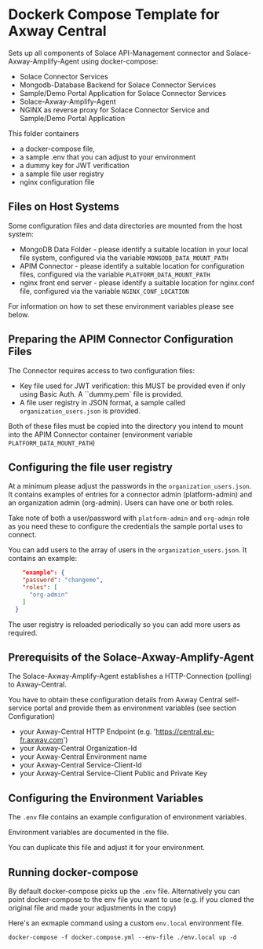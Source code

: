 # Dockerk Compose Template for Axway Central 

Sets up all components of Solace API-Management connector and Solace-Axway-Amplify-Agent using docker-compose:

* Solace Connector Services
* Mongodb-Database Backend for Solace Connector Services
* Sample/Demo Portal Application for Solace Connector Services
* Solace-Axway-Amplify-Agent 
* NGINX as reverse proxy for Solace Connector Service and Sample/Demo Portal Application

This folder containers
* a docker-compose file, 
* a sample .env that you can adjust to your environment
* a dummy key for JWT verification
* a sample file user registry
* nginx configuration file

## Files on Host Systems

Some configuration files and data directories are mounted from the host system:

* MongoDB Data Folder - please identify a suitable location in your local file system, configured via the variable `MONGODB_DATA_MOUNT_PATH`
* APIM Connector - please identify a suitable location for configuration files, configured via the variable `PLATFORM_DATA_MOUNT_PATH`
* nginx front end server - please identify a suitable location for nginx.conf file, configured via the variable `NGINX_CONF_LOCATION`

For information on how to set these environment variables please see below.


## Preparing the APIM Connector Configuration Files

The Connector requires access to two configuration files:
* Key file used for JWT verification: this MUST be provided even if only using Basic Auth. A ``dummy.pem` file is provided.
* A file user registry in JSON format, a sample called `organization_users.json` is provided. 

Both of these files must be copied into the directory you intend to mount into the APIM Connector container (environment variable `PLATFORM_DATA_MOUNT_PATH`)

## Configuring the file user registry

At a minimum please adjust the passwords in the `organization_users.json`. It contains examples of entries for a connector admin (platform-admin) and an organization admin (org-admin).
Users can have one or both roles.

Take note of both a user/password with `platform-admin` and `org-admin` role as you need these to configure the credentials the sample portal uses to connect.

You can add users to the array of users in the `organization_users.json`. It contains an example:

```json
	"example": {
    "password": "changeme",
    "roles": [
      "org-admin"
    ]
  }

```

The user registry is reloaded periodically so you can add more users as required.

## Prerequisits of the Solace-Axway-Amplify-Agent

The Solace-Axway-Amplify-Agent establishes a HTTP-Connection (polling) to Axway-Central. 

You have to obtain these configuration details from Axway Central self-service portal and provide them as environment variables (see section Configuration)

* your Axway-Central HTTP Endpoint (e.g. 'https://central.eu-fr.axway.com')
* your Axway-Central Organization-Id
* your Axway-Central Environment name
* your Axway-Central Service-Client-Id
* your Axway-Central Service-Client Public and Private Key 


## Configuring the Environment Variables

The `.env` file contains an example configuration of environment variables.

Environment variables are documented in the file.

You can duplicate this file and adjust it for your environment.

## Running docker-compose

By default docker-compose picks up the `.env` file. Alternatively you can point docker-compose to the env file you want to use (e.g. if you cloned the original file and made your adjustments in the copy)

Here's an exmaple command using a custom `env.local` environment file.
 
```shell
docker-compose -f docker.compose.yml --env-file ./env.local up -d
```